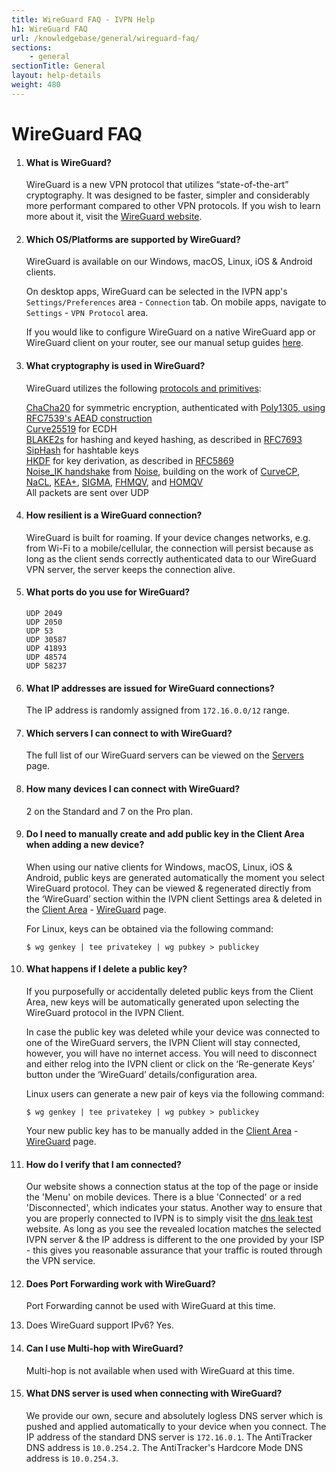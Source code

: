 ```yaml
---
title: WireGuard FAQ - IVPN Help
h1: WireGuard FAQ
url: /knowledgebase/general/wireguard-faq/
sections:
    - general
sectionTitle: General
layout: help-details
weight: 480
---
```

# WireGuard FAQ

1.  #### What is WireGuard?
    WireGuard is a new VPN protocol that utilizes “state-of-the-art” cryptography. It was designed to be faster, simpler and considerably more performant compared to other VPN protocols. If you wish to learn more about it, visit the [WireGuard website](https://www.wireguard.com/).

2.  #### Which OS/Platforms are supported by WireGuard?
    WireGuard is available on our Windows, macOS, Linux, iOS & Android clients. 
    
    On desktop apps, WireGuard can be selected in the IVPN app's `Settings/Preferences` area - `Connection` tab. On mobile apps, navigate to `Settings` - `VPN Protocol` area.
    
    If you would like to configure WireGuard on a native WireGuard app or WireGuard client on your router, see our manual setup guides [here](/apps/).

3.  #### What cryptography is used in WireGuard?
    WireGuard utilizes the following [protocols and primitives](https://www.wireguard.com/protocol/):

    <div markdown="1" class="notice notice--info">
    <a href="http://cr.yp.to/chacha.html">ChaCha20</a> for symmetric encryption, authenticated with <a href="http://cr.yp.to/mac.html">Poly1305, using <a href="https://tools.ietf.org/html/rfc7539">RFC7539's AEAD construction</a><br>
    <a href="http://cr.yp.to/ecdh.html">Curve25519</a> for ECDH<br>
    <a href="https://blake2.net/">BLAKE2s</a> for hashing and keyed hashing, as described in <a href="https://tools.ietf.org/html/rfc7693">RFC7693</a><br>
    <a href="http://cr.yp.to/siphash/siphash-20120918.pdf">SipHash</a> for hashtable keys<br>
    <a href="https://eprint.iacr.org/2010/264">HKDF</a> for key derivation, as described in <a href="https://tools.ietf.org/html/rfc5869">RFC5869</a><br>
    <a href="https://www.wireguard.com/protocol/#key-exchange-and-data-packets">Noise_IK handshake</a> from <a href="http://noiseprotocol.org/noise.pdf">Noise</a>, building on the work of <a href="http://www.curvecp.org/">CurveCP</a>, <a href="http://cr.yp.to/highspeed/naclcrypto-20090310.pdf">NaCL</a>, <a href="http://research.microsoft.com/en-us/um/people/klauter/security_of_kea_ake_protocol.pdf">KEA+</a>, <a href="http://webee.technion.ac.il/~hugo/sigma-pdf.pdf">SIGMA</a>, <a href="https://eprint.iacr.org/2009/408.pdf">FHMQV</a>, and <a href="https://eprint.iacr.org/2010/638.pdf">HOMQV</a><br>
    All packets are sent over UDP
    </div>

4.  #### How resilient is a WireGuard connection?
    WireGuard is built for roaming. If your device changes networks, e.g. from Wi-Fi to a mobile/cellular, the connection will persist because as long as the client sends correctly authenticated data to our WireGuard VPN server, the server keeps the connection alive.

5.  #### What ports do you use for WireGuard?
    ```
    UDP 2049
    UDP 2050
    UDP 53
    UDP 30587
    UDP 41893
    UDP 48574
    UDP 58237
    ```

6.  #### What IP addresses are issued for WireGuard connections?
    The IP address is randomly assigned from `172.16.0.0/12` range.

7.  #### Which servers I can connect to with WireGuard?
    The full list of our WireGuard servers can be viewed on the [Servers](/status/) page.

8.  #### How many devices I can connect with WireGuard?
    2 on the Standard and 7 on the Pro plan.

9.  #### Do I need to manually create and add public key in the Client Area when adding a new device?
    When using our native clients for Windows, macOS, Linux, iOS & Android, public keys are generated automatically the moment you select WireGuard protocol. They can be viewed & regenerated directly from the ‘WireGuard’ section within the IVPN client Settings area & deleted in the [Client Area](/account/) - [WireGuard](/account/wireguard/) page.

    For Linux, keys can be obtained via the following command:

    ```
    $ wg genkey | tee privatekey | wg pubkey > publickey
    ```

10. #### What happens if I delete a public key?
    If you purposefully or accidentally deleted public keys from the Client Area, new keys will be automatically generated upon selecting the WireGuard protocol in the IVPN Client.

    In case the public key was deleted while your device was connected to one of the WireGuard servers, the IVPN Client will stay connected, however, you will have no internet access. You will need to disconnect and either relog into the IVPN client or click on the ‘Re-generate Keys’ button under the ‘WireGuard’ details/configuration area.

    Linux users can generate a new pair of keys via the following command:

    ```
    $ wg genkey | tee privatekey | wg pubkey > publickey
    ```

    Your new public key has to be manually added in the [Client Area](/account/) - [WireGuard](/account/wireguard/) page.

11. #### How do I verify that I am connected?
    Our website shows a connection status at the top of the page or inside the 'Menu' on mobile devices. There is a blue 'Connected' or a red 'Disconnected', which indicates your status. Another way to ensure that you are properly connected to IVPN is to simply visit the [dns leak test](https://www.dnsleaktest.com/) website. As long as you see the revealed location matches the selected IVPN server & the IP address is different to the one provided by your ISP - this gives you reasonable assurance that your traffic is routed through the VPN service.

12. #### Does Port Forwarding work with WireGuard?
    Port Forwarding cannot be used with WireGuard at this time.

13. Does WireGuard support IPv6?
    Yes.

14. #### Can I use Multi-hop with WireGuard?
    Multi-hop is not available when used with WireGuard at this time.

15. #### What DNS server is used when connecting with WireGuard?
    We provide our own, secure and absolutely logless DNS server which is pushed and applied automatically to your device when you connect. The IP address of the standard DNS server is `172.16.0.1`. The AntiTracker DNS address is `10.0.254.2`. The AntiTracker's Hardcore Mode DNS address is `10.0.254.3`.
